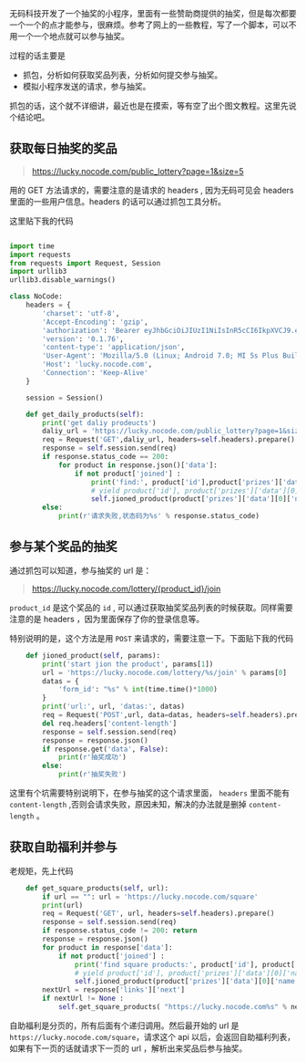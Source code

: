 无码科技开发了一个抽奖的小程序，里面有一些赞助商提供的抽奖，但是每次都要一个一个的点才能参与，很麻烦。参考了网上的一些教程，写了一个脚本，可以不用一个一个地点就可以参与抽奖。

过程的话主要是

- 抓包，分析如何获取奖品列表，分析如何提交参与抽奖。
- 模拟小程序发送的请求，参与抽奖。

抓包的话，这个就不详细讲，最近也是在摸索，等有空了出个图文教程。这里先说个结论吧。

## 获取每日抽奖的奖品

> https://lucky.nocode.com/public_lottery?page=1&size=5

用的 GET 方法请求的，需要注意的是请求的 headers , 因为无码可见会 headers 里面的一些用户信息。headers 的话可以通过抓包工具分析。

这里贴下我的代码

```python

import time
import requests
from requests import Request, Session
import urllib3
urllib3.disable_warnings()

class NoCode:
    headers = {
        'charset': 'utf-8',
        'Accept-Encoding': 'gzip',
        'authorization': 'Bearer eyJhbGciOiJIUzI1NiIsInR5cCI6IkpXVCJ9.eyJ1c2VyX2lkIjoxNjAxOTgxLCJuaWNrX25hbWUiOiJYYW5kZXIuV2FuZ-6MriIsImF2YXRhciI6Imh0dHBzOi8vd3gucWxvZ28uY24vbW1vcGVuL3ZpXzMyL1EwajRUd0dUZlRMa3ZXcjJuMXlwWUVQZUpQS3g1YjZINUNhbGhUa3VKbEJudTJuTEJTVmdSYlNsbERXYXRFYno0M0xEQWZtemRMbnVPMXlqWEUxUmd3LzEzMiIsInByb3ZpbmNlIjoiIiwiY2l0eSI6IiIsImdlbmRlciI6IjEiLCJpYXQiOjE1MzU0NjUyMDgsImV4cCI6MTUzNjA3MDAwOH0.6LbvLpbumpOOdsk_NUFBdMMS8cPT3oviQd32yY1IyC8',
        'version': '0.1.76',
        'content-type': 'application/json',
        'User-Agent': 'Mozilla/5.0 (Linux; Android 7.0; MI 5s Plus Build/NRD90M; wv) AppleWebKit/537.36 (KHTML, like Gecko) Version/4.0 Chrome/68.0.3440.91 Mobile Safari/537.36 MicroMessenger/6.7.2.1340(0x26070233) NetType/WIFI Language/zh_CN',
        'Host': 'lucky.nocode.com',
        'Connection': 'Keep-Alive'
    }

    session = Session()

    def get_daily_products(self):
        print('get daliy prodeucts')
        daliy_url = 'https://lucky.nocode.com/public_lottery?page=1&size=5'
        req = Request('GET',daliy_url, headers=self.headers).prepare()
        response = self.session.send(req)
        if response.status_code == 200:
            for product in response.json()['data']:
                if not product['joined'] :
                    print('find:', product['id'],product['prizes']['data'][0]['name'])
                    # yield product['id'], product['prizes']['data'][0]['name']
                    self.jioned_product(product['prizes']['data'][0]['name'], product['id'])
        else:
            print(r'请求失败,状态码为%s' % response.status_code)
```

## 参与某个奖品的抽奖

通过抓包可以知道，参与抽奖的 url 是：

> https://lucky.nocode.com/lottery/{product_id}/join

`product_id` 是这个奖品的 `id` , 可以通过获取抽奖奖品列表的时候获取。同样需要注意的是 headers ，因为里面保存了你的登录信息等。

特别说明的是，这个方法是用 `POST` 来请求的，需要注意一下。下面贴下我的代码

```python
    def jioned_product(self, params):
        print('start jion the product', params[1])
        url = 'https://lucky.nocode.com/lottery/%s/join' % params[0]
        datas = {
            'form_id': "%s" % int(time.time()*1000)
        }
        print('url:', url, 'datas:', datas)
        req = Request('POST',url, data=datas, headers=self.headers).prepare()
        del req.headers['content-length']
        response = self.session.send(req)
        response = response.json()
        if response.get('data', False):
            print(r'抽奖成功')
        else:
            print(r'抽奖失败')
```

这里有个坑需要特别说明下，在参与抽奖的这个请求里面， `headers` 里面不能有 `content-length` ,否则会请求失败，原因未知，解决的办法就是删掉 `content-length` 。


## 获取自助福利并参与

老规矩，先上代码
```python
    def get_square_products(self, url):
        if url == "": url = 'https://lucky.nocode.com/square'
        print(url)
        req = Request('GET', url, headers=self.headers).prepare()
        response = self.session.send(req)
        if response.status_code != 200: return
        response = response.json()
        for product in response['data']:
            if not product['joined'] :
                print('find square products:', product['id'], product['prizes']['data'][0]['name'])
                # yield product['id'], product['prizes']['data'][0]['name']
                self.jioned_product(product['prizes']['data'][0]['name'], product['id'])
        nextUrl = response['links']['next']
        if nextUrl != None :
            self.get_square_products( "https://lucky.nocode.com%s" % nextUrl)
```

自助福利是分页的，所有后面有个递归调用。然后最开始的 url 是 `https://lucky.nocode.com/square`，请求这个 api 以后，会返回自助福利列表，如果有下一页的话就请求下一页的 url ，解析出来奖品后参与抽奖。